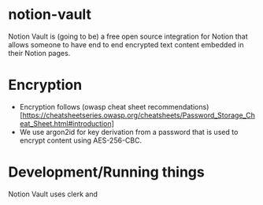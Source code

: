 # notion-vault

Notion Vault is (going to be) a free open source integration for Notion that allows someone to have end to end encrypted
text content embedded in their Notion pages.

# Encryption

* Encryption follows (owasp cheat sheet recommendations)[https://cheatsheetseries.owasp.org/cheatsheets/Password_Storage_Cheat_Sheet.html#introduction]
* We use argon2id for key derivation from a password that is used to encrypt content using AES-256-CBC.

# Development/Running things

Notion Vault uses clerk and 


